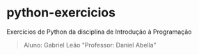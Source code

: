 # python-exercicios
Exercícios de Python da disciplina de Introdução à Programação
> Aluno: Gabriel Leão
> "Professor: Daniel Abella"
